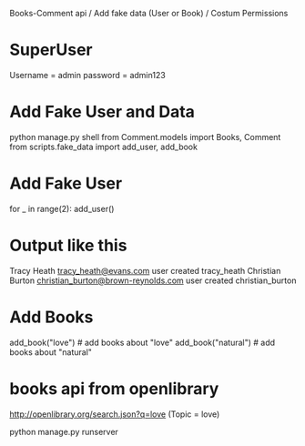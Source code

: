 Books-Comment api / Add fake data (User or Book) / Costum Permissions

# SuperUser
Username = admin
password = admin123


# Add Fake User and Data
python manage.py shell
from Comment.models import Books, Comment
from scripts.fake_data import add_user, add_book

# Add Fake User
for _ in range(2):
    add_user()

# Output like this
Tracy Heath tracy_heath@evans.com
user created tracy_heath
Christian Burton christian_burton@brown-reynolds.com
user created christian_burton

# Add Books
add_book("love") # add books about "love"
add_book("natural") # add books about "natural"


# books api from openlibrary
http://openlibrary.org/search.json?q=love (Topic = love)



python manage.py runserver
